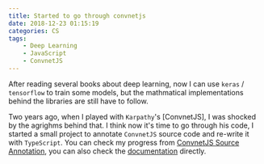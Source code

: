 ```yaml
---
title: Started to go through convnetjs
date: 2018-12-23 01:15:19
categories: CS
tags: 
	- Deep Learning
	- JavaScript
	- ConvnetJS
---
```


After reading several books about deep learning, now I can use `keras` / `tensorflow` to train some models, but the mathmatical implementations behind the libraries are still have to follow. 

Two years ago, when I played with `Karpathy`'s [ConvnetJS], I was shocked by the agrighms behind that. I think now it's time to go through his code, I started a small project to annotate `ConvnetJS` source code and re-write it with `TypeScript`.  You can check my progress from [ConvnetJS Source Annotation](https://github.com/blessdyb/convnetjs-source), you can also check the [documentation](https://convnetjs.beendless.com) directly.